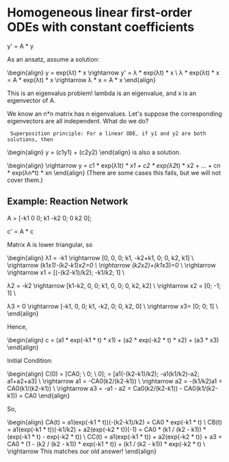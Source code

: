 # Homogeneous linear first-order ODEs with constant coefficients

y' = A * y


As an ansatz, assume a solution: 

\begin{align}
y = exp(λt) * x \rightarrow y' = λ * exp(λt) * x  \\
λ * exp(λt) * x = A * exp(λt) * x \rightarrow λ * x = A * x
\end{align}

This is an eigenvalus problem! lambda is an eigenvalue, and x is an eigenvector of A.


We know an n*n matrix has n eigenvalues. Let's suppose the corresponding eigenvectors are all independent. What do we do?

     Superposition principle: For a linear ODE, if y1 and y2 are both solutions, then 

\begin{align}
y = (c1y1) + (c2y2) 
\end{align}
is also a solution. 

\begin{align}
\rightarrow y = c1 * exp(λ1*t) * x1 + c2 * exp(λ2*t) * x2 + ... + cn * exp(λn*t) * xn
\end{align}
(There are some cases this fails, but we will not cover them.)



## Example: Reaction Network

A = [-k1   0    0;
      k1 -k2   0;
       0   k2   0];

c' = A * c

Matrix A is lower triangular, so

\begin{align}
λ1 = -k1 \rightarrow  [0, 0, 0; k1, -k2+k1, 0; 0, k2, k1] \\
\rightarrow (k1*x1)-(k2-k1)*x2=0 \\
\rightarrow (k2*x2)+(k1*x3)=0 \\
\rightarrow \rightarrow x1 = [(-(k2-k1)/k2); -k1/k2; 1] \\

λ2 = -k2 \rightarrow  [k1-k2, 0, 0; k1, 0, 0; 0, k2, k2]  \\
\rightarrow x2 = [0; -1; 1]  \\

λ3 = 0 \rightarrow  [-k1, 0, 0; k1, -k2, 0; 0, k2, 0] \\
\rightarrow x3= [0; 0; 1] \\
\end{align}

Hence,

\begin{align}
c = (a1 * exp(-k1 * t) * x1) + (a2 * exp(-k2 * t) * x2) + (a3 * x3)
\end{align}

Initial Condition:

\begin{align}
C(0) = [CA0; \\
       0; \\
       0];  = [a1(-(k2-k1)/k2); -a1(k1/k2)-a2; a1+a2+a3] \\
\rightarrow a1 = -CA0(k2/(k2-k1)) \\
\rightarrow a2 = -(k1/k2)a1 = CA0(k1/(k2-k1)) \\
\rightarrow a3 = -a1 - a2 = Ca0(k2/(k2-k1)) - CA0(k1/(k2-k1)) = CA0
\end{align}

So,

\begin{align}
CA(t) = a1(exp(-k1 * t))(-(k2-k1)/k2) = CA0 * exp(-k1 * t) \\
CB(t) = a1(exp(-k1 * t))(-k1/k2) + a2(exp(-k2 * t))(-1) = CA0 * (k1 / (k2 - k1)) * (exp(-k1 * t) - exp(-k2 * t)) \\
CC(t) = a1(exp(-k1 * t)) + a2(exp(-k2 * t)) + a3 = CA0 * (1 - (k2 / 
 (k2 - k1)) * exp(-k1 * t)) + (k1 / (k2 - k1)) * exp(-k2 * t) \\
 \rightarrow This matches our old answer!
\end{align}
